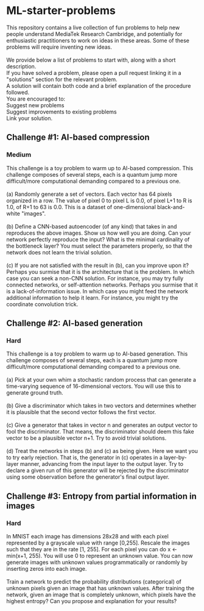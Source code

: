 # ML-starter-problems
This repository contains a live collection of fun problems to help new people understand MediaTek Research Cambridge, and potentially for enthusiastic practitioners to work on ideas in these areas. Some of these problems will require inventing new ideas.\
\
We provide below a list of problems to start with, along with a short description.\
If you have solved a problem, please open a pull request linking it in a "solutions" section for the relevant problem.\
A solution will contain both code and a brief explanation of the procedure followed.\
You are encouraged to:\
Suggest new problems\
Suggest improvements to existing problems\
Link your solution.

## Challenge #1: AI-based compression
### Medium

This challenge is a toy problem to warm up to AI-based compression. This challenge composes of several steps, each is a quantum jump more difficult/more computational demanding compared to a previous one.\
\
(a) Randomly generate a set of vectors. Each vector has 64 pixels organized in a row. The value of pixel 0 to pixel L is 0.0, of pixel L+1 to R is 1.0, of R+1 to 63 is 0.0. This is a dataset of one-dimensional black-and-white "images".\
\
(b) Define a CNN-based autoencoder (of any kind) that takes in and reproduces the above images. Show us how well you are doing. Can your network perfectly reproduce the input? What is the minimal cardinality of the bottleneck layer? You must select the parameters properly, so that the network does not learn the trivial solution.\
\
(c) If you are not satisfied with the result in (b), can you improve upon it? Perhaps you surmise that it is the architecture that is the problem. In which case you can seek a non-CNN solution. For instance, you may try fully connected networks, or self-attention networks. Perhaps you surmise that it is a lack-of-information issue. In which case you might feed the network additional information to help it learn. For instance, you might try the coordinate convolution trick.

## Challenge #2: AI-based generation
### Hard

This challenge is a toy problem to warm up to AI-based generation. This challenge composes of several steps, each is a quantum jump more difficult/more computational demanding compared to a previous one.\
\
(a) Pick at your own whim a stochastic random process that can generate a time-varying sequence of 16-dimensional vectors. You will use this to generate ground truth.\
\
(b) Give a discriminator which takes in two vectors and determines whether it is plausible that the second vector follows the first vector.\
\
(c) Give a generator that takes in vector n and generates an output vector to fool the discriminator. That means, the discriminator should deem this fake vector to be a plausible vector n+1. Try to avoid trivial solutions.\
\
(d) Treat the networks in steps (b) and (c) as being given. Here we want you to try early rejection. That is, the generator in (c) operates in a layer-by-layer manner, advancing from the input layer to the output layer. Try to declare a given run of this generator will be rejected by the discriminator using some observation before the generator's final output layer.

## Challenge #3: Entropy from partial information in images
### Hard

In MNIST each image has dimensions 28x28 and with each pixel represented by a grayscale value with range [0,255]. Rescale the images such that they are in the rate [1, 255].  For each pixel you can do x <- min(x+1, 255). You will use 0 to represent an unknown value.  You can now generate images with unknown values programmatically or randomly by inserting zeros into each image.\
\
Train a network to predict the probability distributions (categorical) of unknown pixels given an image that has unknown values.  After training the network, given an image that is completely unknown, which pixels have the highest entropy?  Can you propose and explanation for your results?


 
